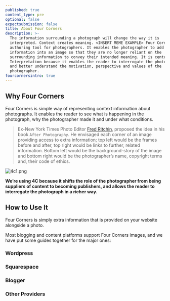 ```yaml
---
published: true
content_type: pre
optional: false
expectsubmission: false
title: About Four Corners
description: >-
  The information surrounding a photograph will change the way it is
  interpreted. Context creates meaning. <INSERT MEME EXAMPLE> Four Corners is an
  authoring tool for photographers. It enables the photographer to add extra
  information into an image so that they are no longer reliant on the
  surrounding information to convey their intended meaning. It is central to
  Interpretation because it enables the reader to interrogate the photograph
  and better understand the motivation, perspective and values of the
  photographer.
fourcornersintro: true
---
```

## Why Four Corners

Four Corners is simple way of representing context information about photographs. It enables the reader to see what is happening in the photograph, why the photographer made it and under what conditions.

> Ex-New York Times Photo Editor [Fred Ritchin](https://www.icp.org/users/fredritchin), proposed the idea in his book `After Photography`. He envisaged each corner of an image providing access to extra information; top left would be the frames before and after, top right would be links to further, related information. Bottom left would be the background-story of the image and bottom right would be the photographer’s name, copyright terms and, their code of ethics.

![4c1.png](https://interpretation.connectedacademy.io/course/content/media/4c1.png)

**We’re using 4C because it shifts the role of the photographer from being suppliers of content to becoming publishers, and allows the reader to interregate the photograph in a richer way.**


## How to Use It

Four Corners is simply extra information that is provided on your website alongside a photo.

Most blogging and content platforms support Four Corners images, and we have put some guides together for the major ones:

### Wordpress

### Squarespace

### Blogger

### Other Providers
